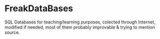 # FreakDataBases
SQL Databases for teaching/learning purposes, colected through Internet, modified if needed, most of them probably improvable &amp; trying to mention source.
